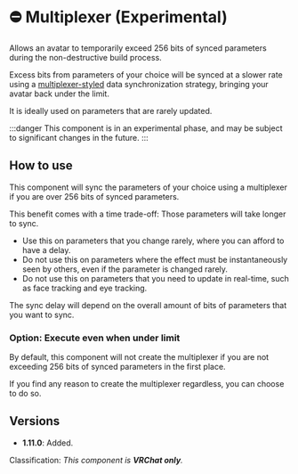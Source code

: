 ﻿---
unlisted: true
---
# ⛔ Multiplexer (Experimental)

Allows an avatar to temporarily exceed 256 bits of synced parameters during the non-destructive build process.

Excess bits from parameters of your choice will be synced at a slower rate using a [multiplexer-styled](https://en.wikipedia.org/wiki/Multiplexing) data synchronization strategy,
bringing your avatar back under the limit.

It is ideally used on parameters that are rarely updated.

:::danger
This component is in an experimental phase, and may be subject to significant changes in the future.
:::

## How to use

This component will sync the parameters of your choice using a multiplexer if you are over 256 bits of synced parameters.

This benefit comes with a time trade-off: Those parameters will take longer to sync.
- Use this on parameters that you change rarely, where you can afford to have a delay.
- Do not use this on parameters where the effect must be instantaneously seen by others, even if the parameter is changed rarely.
- Do not use this on parameters that you need to update in real-time, such as face tracking and eye tracking.

The sync delay will depend on the overall amount of bits of parameters that you want to sync.

### Option: Execute even when under limit

By default, this component will not create the multiplexer if you are not exceeding 256 bits of synced parameters in the first place.

If you find any reason to create the multiplexer regardless, you can choose to do so.

[//]: # (### Option: Remove sync from unused parameters)

[//]: # ()
[//]: # (This component can inform you of unused parameters, and take the initiative to remove those unused parameters from your avatar.)

[//]: # ()
[//]: # (:::danger)

[//]: # (If your avatar is meant to work cross-platform &#40;PC & Quest/Android&#41;, **you must keep this option turned OFF**.)

[//]: # (:::)

## Versions

- **1.11.0**: Added.

Classification: *This component is **VRChat only**.*
